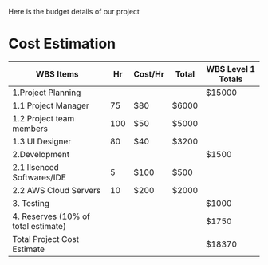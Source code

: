 Here is the budget details of our project


# Cost Estimation

| WBS Items | Hr | Cost/Hr | Total | WBS Level 1 Totals |
|-----|------|-------|--------|---------|
|1.Project Planning | | | | $15000 |
|1.1 Project Manager | 75 | $80 | $6000 | |
|1.2 Project team members | 100 | $50 | $5000 | |
|1.3 UI Designer | 80 | $40 | $3200 | |
|2.Development | | | | $1500 |
|2.1 lIsenced Softwares/IDE  | 5 | $100 | $500 | |
|2.2 AWS Cloud Servers | 10 | $200 | $2000 | |
|3. Testing | | | | $1000 |
|4. Reserves (10% of total estimate) | | | | $1750 |
|Total Project Cost Estimate | | | | $18370 |








